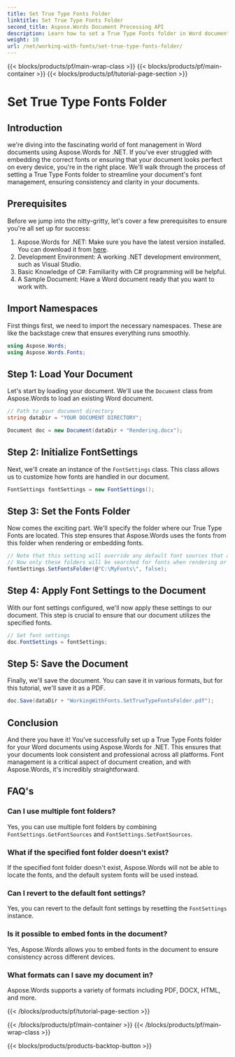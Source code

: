 ```yaml
---
title: Set True Type Fonts Folder
linktitle: Set True Type Fonts Folder
second_title: Aspose.Words Document Processing API
description: Learn how to set a True Type Fonts folder in Word documents using Aspose.Words for .NET. Follow our detailed, step-by-step guide to ensure consistent font management.
weight: 10
url: /net/working-with-fonts/set-true-type-fonts-folder/
---
```


{{< blocks/products/pf/main-wrap-class >}}
{{< blocks/products/pf/main-container >}}
{{< blocks/products/pf/tutorial-page-section >}}

# Set True Type Fonts Folder

## Introduction

we're diving into the fascinating world of font management in Word documents using Aspose.Words for .NET. If you've ever struggled with embedding the correct fonts or ensuring that your document looks perfect on every device, you're in the right place. We'll walk through the process of setting a True Type Fonts folder to streamline your document's font management, ensuring consistency and clarity in your documents.

## Prerequisites

Before we jump into the nitty-gritty, let's cover a few prerequisites to ensure you're all set up for success:

1. Aspose.Words for .NET: Make sure you have the latest version installed. You can download it from [here](https://releases.aspose.com/words/net/).
2. Development Environment: A working .NET development environment, such as Visual Studio.
3. Basic Knowledge of C#: Familiarity with C# programming will be helpful.
4. A Sample Document: Have a Word document ready that you want to work with.

## Import Namespaces

First things first, we need to import the necessary namespaces. These are like the backstage crew that ensures everything runs smoothly.

```csharp
using Aspose.Words;
using Aspose.Words.Fonts;
```

## Step 1: Load Your Document

Let's start by loading your document. We'll use the `Document` class from Aspose.Words to load an existing Word document.

```csharp
// Path to your document directory
string dataDir = "YOUR DOCUMENT DIRECTORY";

Document doc = new Document(dataDir + "Rendering.docx");
```

## Step 2: Initialize FontSettings

Next, we'll create an instance of the `FontSettings` class. This class allows us to customize how fonts are handled in our document.

```csharp
FontSettings fontSettings = new FontSettings();
```

## Step 3: Set the Fonts Folder

Now comes the exciting part. We'll specify the folder where our True Type Fonts are located. This step ensures that Aspose.Words uses the fonts from this folder when rendering or embedding fonts.

```csharp
// Note that this setting will override any default font sources that are being searched by default.
// Now only these folders will be searched for fonts when rendering or embedding fonts.
fontSettings.SetFontsFolder(@"C:\MyFonts\", false);
```

## Step 4: Apply Font Settings to the Document

With our font settings configured, we'll now apply these settings to our document. This step is crucial to ensure that our document utilizes the specified fonts.

```csharp
// Set font settings
doc.FontSettings = fontSettings;
```

## Step 5: Save the Document

Finally, we'll save the document. You can save it in various formats, but for this tutorial, we'll save it as a PDF.

```csharp
doc.Save(dataDir + "WorkingWithFonts.SetTrueTypeFontsFolder.pdf");
```

## Conclusion

And there you have it! You've successfully set up a True Type Fonts folder for your Word documents using Aspose.Words for .NET. This ensures that your documents look consistent and professional across all platforms. Font management is a critical aspect of document creation, and with Aspose.Words, it's incredibly straightforward.

## FAQ's

### Can I use multiple font folders?
Yes, you can use multiple font folders by combining `FontSettings.GetFontSources` and `FontSettings.SetFontSources`.

### What if the specified font folder doesn't exist?
If the specified font folder doesn't exist, Aspose.Words will not be able to locate the fonts, and the default system fonts will be used instead.

### Can I revert to the default font settings?
Yes, you can revert to the default font settings by resetting the `FontSettings` instance.

### Is it possible to embed fonts in the document?
Yes, Aspose.Words allows you to embed fonts in the document to ensure consistency across different devices.

### What formats can I save my document in?
Aspose.Words supports a variety of formats including PDF, DOCX, HTML, and more.

{{< /blocks/products/pf/tutorial-page-section >}}

{{< /blocks/products/pf/main-container >}}
{{< /blocks/products/pf/main-wrap-class >}}

{{< blocks/products/products-backtop-button >}}
